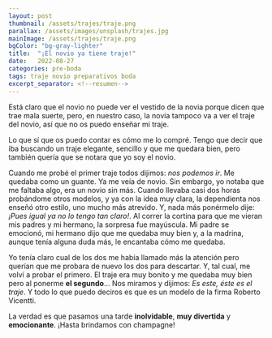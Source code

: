 ```yaml
---
layout: post
thumbnail: /assets/trajes/traje.png
parallax: /assets/images/unsplash/trajes.jpg
mainImage: /assets/trajes/traje.png
bgColor: "bg-gray-lighter"
title:  "¡El novio ya tiene traje!"
date:   2022-08-27
categories: pre-boda
tags: traje novio preparativos boda
excerpt_separator: <!--resumen-->
---
```


Está claro que el novio no puede ver el vestido de la novia porque dicen que trae mala suerte, pero, en nuestro caso, la novia tampoco va a ver el traje del novio, así que no os puedo enseñar mi traje.

Lo que sí que os puedo contar es cómo me lo compré. Tengo que decir que iba buscando un traje elegante, sencillo y que me quedara bien, pero también quería que se notara que yo soy el novio.

Cuando me probé el primer traje todos dijimos: *nos podemos ir*. Me quedaba como un guante. Ya me veía de novio. Sin embargo, yo notaba que me faltaba algo, era un novio sin más. Cuando llevaba casi dos horas probándome otros modelos, y ya con la idea muy clara, la dependienta nos enseñó otro estilo, uno mucho más atrevido. Y, nada más ponérmelo dije: *¡Pues igual ya no lo tengo tan claro!*. Al correr la cortina para que me vieran mis padres y mi hermano, la sorpresa fue mayúscula. Mi padre se emocionó, mi hermano dijo que me quedaba muy bien y, a la madrina, aunque tenía alguna duda más, le encantaba cómo me quedaba.

Yo tenía claro cual de los dos me había llamado más la atención pero querían que me probara de nuevo los dos para descartar. Y, tal cual, me volví a probar el primero. El traje era muy bonito y me quedaba muy bien pero al ponerme **el segundo**... Nos miramos y dijimos: *Es este, éste es el traje*. Y todo lo que puedo deciros es que es un modelo de la firma Roberto Vicentti.

La verdad es que pasamos una tarde **inolvidable**, **muy divertida** y **emocionante**. ¡Hasta brindamos con champagne!
